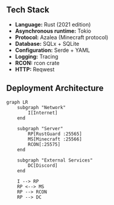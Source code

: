 ## Tech Stack

* **Language:** Rust (2021 edition)
* **Asynchronous runtime:** Tokio
* **Protocol:** Azalea (Minecraft protocol)
* **Database:** SQLx + SQLite
* **Configuration:** Serde + YAML
* **Logging:** Tracing
* **RCON:** rcon crate
* **HTTP:** Reqwest

## Deployment Architecture

```mermaid
graph LR
    subgraph "Network"
        I[Internet]
    end
    
    subgraph "Server"
        RP[RustGuard :25565]
        MS[Minecraft :25566]
        RCON[:25575]
    end
    
    subgraph "External Services"
        DC[Discord]
    end
    
    I --> RP
    RP <--> MS
    RP --> RCON
    RP --> DC
```

